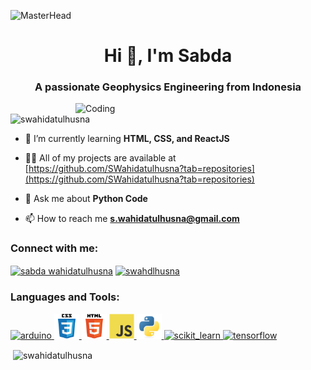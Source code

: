 ![MasterHead](https://github.com/SWahidatulhusna/Sabda/blob/main/sn51brnpz6yb1.gif)
<h1 align="center">Hi 👋, I'm Sabda</h1>
<h3 align="center">A passionate Geophysics Engineering from Indonesia</h3>
<img align="right" alt="Coding" width="400" src="https://github.com/SWahidatulhusna/Sabda/blob/main/91908ad2f9aef293ed840739a291e9db.gif">
<p align="left"> <img src="https://komarev.com/ghpvc/?username=swahidatulhusna&label=Profile%20views&color=0e75b6&style=flat" alt="swahidatulhusna" /> </p>

- 🌱 I’m currently learning **HTML, CSS, and ReactJS**
  
- 👨‍💻 All of my projects are available at [https://github.com/SWahidatulhusna?tab=repositories](https://github.com/SWahidatulhusna?tab=repositories)

- 💬 Ask me about **Python Code**
  
- 📫 How to reach me **s.wahidatulhusna@gmail.com**

<h3 align="left">Connect with me:</h3>
<p align="left">
<a href="https://linkedin.com/in/sabda wahidatulhusna" target="blank"><img align="center" src="https://raw.githubusercontent.com/rahuldkjain/github-profile-readme-generator/master/src/images/icons/Social/linked-in-alt.svg" alt="sabda wahidatulhusna" height="30" width="40" /></a>
<a href="https://instagram.com/swahdlhusna" target="blank"><img align="center" src="https://raw.githubusercontent.com/rahuldkjain/github-profile-readme-generator/master/src/images/icons/Social/instagram.svg" alt="swahdlhusna" height="30" width="40" /></a>
</p>

<h3 align="left">Languages and Tools:</h3>
<p align="left"> <a href="https://www.arduino.cc/" target="_blank" rel="noreferrer"> <img src="https://cdn.worldvectorlogo.com/logos/arduino-1.svg" alt="arduino" width="40" height="40"/> </a> <a href="https://www.w3schools.com/css/" target="_blank" rel="noreferrer"> <img src="https://raw.githubusercontent.com/devicons/devicon/master/icons/css3/css3-original-wordmark.svg" alt="css3" width="40" height="40"/> </a> <a href="https://www.w3.org/html/" target="_blank" rel="noreferrer"> <img src="https://raw.githubusercontent.com/devicons/devicon/master/icons/html5/html5-original-wordmark.svg" alt="html5" width="40" height="40"/> </a> <a href="https://developer.mozilla.org/en-US/docs/Web/JavaScript" target="_blank" rel="noreferrer"> <img src="https://raw.githubusercontent.com/devicons/devicon/master/icons/javascript/javascript-original.svg" alt="javascript" width="40" height="40"/> </a> <a href="https://www.python.org" target="_blank" rel="noreferrer"> <img src="https://raw.githubusercontent.com/devicons/devicon/master/icons/python/python-original.svg" alt="python" width="40" height="40"/> </a> <a href="https://scikit-learn.org/" target="_blank" rel="noreferrer"> <img src="https://upload.wikimedia.org/wikipedia/commons/0/05/Scikit_learn_logo_small.svg" alt="scikit_learn" width="40" height="40"/> </a> <a href="https://www.tensorflow.org" target="_blank" rel="noreferrer"> <img src="https://www.vectorlogo.zone/logos/tensorflow/tensorflow-icon.svg" alt="tensorflow" width="40" height="40"/> </a> </p>

<p>&nbsp;<img align="center" src="https://github-readme-stats.vercel.app/api?username=swahidatulhusna&show_icons=true&locale=en" alt="swahidatulhusna" /></p>
